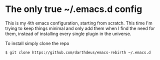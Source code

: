 # The only true ~/.emacs.d config

This is my 4th emacs configuration, starting from scratch. This time I'm trying to keep things minimal and only add them when I find the need for them, instead of installing every single plugin in the universe.

To install simply clone the repo

    $ git clone https://github.com/darthdeus/emacs-rebirth ~/.emacs.d
